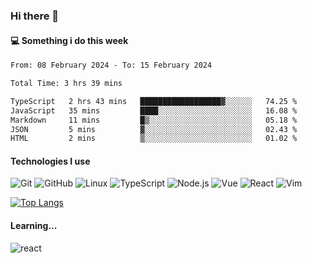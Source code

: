 ### Hi there 👋

#### 💻 Something i do this week

<!--START_SECTION:waka-->

```txt
From: 08 February 2024 - To: 15 February 2024

Total Time: 3 hrs 39 mins

TypeScript   2 hrs 43 mins   ██████████████████▓░░░░░░   74.25 %
JavaScript   35 mins         ████░░░░░░░░░░░░░░░░░░░░░   16.08 %
Markdown     11 mins         █▒░░░░░░░░░░░░░░░░░░░░░░░   05.18 %
JSON         5 mins          ▓░░░░░░░░░░░░░░░░░░░░░░░░   02.43 %
HTML         2 mins          ▒░░░░░░░░░░░░░░░░░░░░░░░░   01.02 %
```

<!--END_SECTION:waka-->


#### Technologies I use
![Git](https://img.shields.io/badge/-Git-222222?style=flat&logo=git&logoColor=F05032)
![GitHub](https://img.shields.io/badge/-GitHub-181717?style=flat&logo=github)
![Linux](https://img.shields.io/badge/-Linux-222222?style=flat&logo=linux&logoColor=FCC624)
![TypeScript](https://img.shields.io/badge/-TypeScript-000000?style=flat&logo=typescript)
![Node.js](https://img.shields.io/badge/-Node.js-222222?style=flat&logo=node.js&logoColor=339933)
![Vue](https://img.shields.io/badge/-Vue-222222?style=flat&logo=Vue.js&logoColor=4FC08D)
![React](https://img.shields.io/badge/-React-222222?style=flat&logo=React&logoColor=blue)
![Vim](https://img.shields.io/badge/-Vim-222222?style=flat&logo=Vim&logoColor=green)

[![Top Langs](https://github-readme-stats.vercel.app/api/top-langs/?username=GodlessLiu&layout=compact)](https://github.com/anuraghazra/github-readme-stats)
#### Learning...
![react](https://img.shields.io/badge/react-18-blue.svg)
